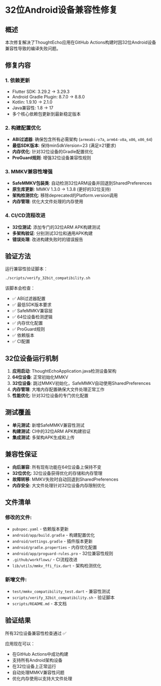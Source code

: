 # 32位Android设备兼容性修复

## 概述

本次修复解决了ThoughtEcho应用在GitHub Actions构建时因32位Android设备兼容性导致的编译失败问题。

## 修复内容

### 1. 依赖更新
- Flutter SDK: 3.29.2 → 3.29.3
- Android Gradle Plugin: 8.7.0 → 8.8.0  
- Kotlin: 1.9.10 → 2.1.0
- Java兼容性: 1.8 → 17
- 多个核心依赖包更新到最新稳定版本

### 2. 构建配置优化
- **ABI过滤器**: 确保包含所有必需架构 (`armeabi-v7a`, `arm64-v8a`, `x86`, `x86_64`)
- **最低SDK版本**: 保持minSdkVersion=23 (满足≥21要求)
- **内存优化**: 针对32位设备的Gradle配置优化
- **ProGuard规则**: 增强32位设备兼容性规则

### 3. MMKV兼容性增强
- **SafeMMKV包装类**: 自动检测32位ARM设备并回退到SharedPreferences
- **原生库更新**: MMKV 1.3.0 → 1.3.8 (更好的32位支持)
- **架构检测优化**: 移除deprecated的Platform.version调用
- **内存管理**: 优化大文件处理的内存使用

### 4. CI/CD流程改进
- **32位测试**: 添加专门的32位ARM APK构建测试
- **多架构验证**: 分别测试32位和通用APK构建
- **错误处理**: 改进构建失败时的错误报告

## 验证方法

运行兼容性验证脚本：
```bash
./scripts/verify_32bit_compatibility.sh
```

该脚本会检查：
- ✅ ABI过滤器配置
- ✅ 最低SDK版本要求
- ✅ SafeMMKV兼容层
- ✅ 64位设备检测逻辑
- ✅ 内存优化配置
- ✅ ProGuard规则
- ✅ 依赖版本
- ✅ CI配置

## 32位设备运行机制

1. **应用启动**: ThoughtEchoApplication.java检测设备架构
2. **64位设备**: 正常初始化MMKV
3. **32位设备**: 跳过MMKV初始化，SafeMMKV自动使用SharedPreferences
4. **内存管理**: 大堆内存配置确保大文件处理正常工作
5. **性能优化**: 针对32位设备的专门优化配置

## 测试覆盖

- **单元测试**: 新增SafeMMKV兼容性测试
- **构建测试**: CI中的32位ARM APK构建验证
- **集成测试**: 多架构APK生成和上传

## 兼容性保证

- **向后兼容**: 所有现有功能在64位设备上保持不变
- **32位优化**: 32位设备获得优化的存储和内存管理
- **故障转移**: MMKV失败时自动回退到SharedPreferences
- **内存安全**: 大文件处理针对32位设备内存限制优化

## 文件清单

### 修改的文件:
- `pubspec.yaml` - 依赖版本更新
- `android/app/build.gradle` - 构建配置优化
- `android/settings.gradle` - 插件版本更新
- `android/gradle.properties` - 内存优化配置
- `android/app/proguard-rules.pro` - 32位兼容性规则
- `.github/workflows/` - CI流程改进
- `lib/utils/mmkv_ffi_fix.dart` - 架构检测优化

### 新增文件:
- `test/mmkv_compatibility_test.dart` - 兼容性测试
- `scripts/verify_32bit_compatibility.sh` - 验证脚本
- `scripts/README.md` - 本文档

## 验证结果

所有32位设备兼容性检查通过 ✅

应用现在可以：
- 在GitHub Actions中成功构建
- 支持所有Android架构设备
- 在32位设备上正常运行
- 自动处理MMKV兼容性问题
- 优化内存使用以支持大文件处理